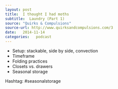 ```yaml
---
layout: post
title:  I thought I had moths
subtitle:  Laundry (Part 1)
source: "Quirks & Compulsions"
source-url: http://www.quirksandcompulsions.com/3
date:   2014-11-14
categories:   podcast
---
```


* Setup: stackable, side by side, convection
* Timeframe
* Folding practices
* Closets vs. drawers
* Seasonal storage

Hashtag: #seasonalstorage
